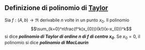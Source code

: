 ## Definizione di polinomio di [Taylor](formula%20di%20taylor)


Sia $f:(A,b)\to\Re$ derivabile $n$ volte in un punto $x_{0}$. Il polinomio
$$\sum_{k=0}^n\frac{f^k(x_{0})}{k!}(x-x_{0})^k$$
si dice ***polinomio di Taylor di ordine $n$ di $f$ di centro $x_{0}$***. 
Se $x_{0}=0$, il polinomio si dice ***polinomio di MacLaurin***